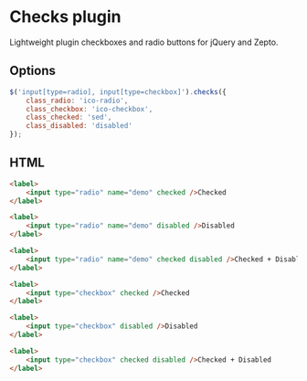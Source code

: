 # Checks plugin

Lightweight plugin checkboxes and radio buttons for jQuery and Zepto.

## Options
```js
$('input[type=radio], input[type=checkbox]').checks({
	class_radio: 'ico-radio',
	class_checkbox: 'ico-checkbox',
	class_checked: 'sed',
	class_disabled: 'disabled'
});
```

## HTML

```html
<label>
	<input type="radio" name="demo" checked />Checked
</label>

<label>
	<input type="radio" name="demo" disabled />Disabled
</label>

<label>
	<input type="radio" name="demo" checked disabled />Checked + Disabled
</label>
```

```html
<label>
	<input type="checkbox" checked />Checked
</label>

<label>
	<input type="checkbox" disabled />Disabled
</label>

<label>
	<input type="checkbox" checked disabled />Checked + Disabled
</label>
```